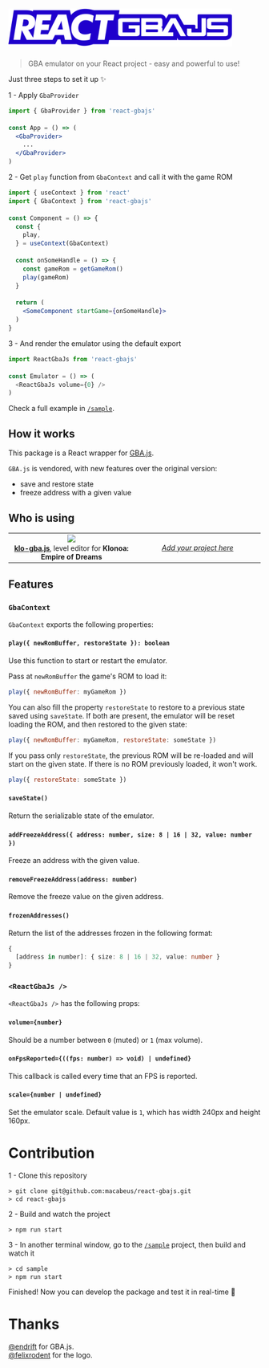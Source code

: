 # <img src="/assets/logo.png" height="75px" /> 

> GBA emulator on your React project - easy and powerful to use!

Just three steps to set it up ✨

1 - Apply `GbaProvider`
```jsx
import { GbaProvider } from 'react-gbajs'

const App = () => (
  <GbaProvider>
    ...
  </GbaProvider>
)
```

2 - Get `play` function from `GbaContext` and call it with the game ROM
```jsx
import { useContext } from 'react'
import { GbaContext } from 'react-gbajs'

const Component = () => {
  const {
    play,
  } = useContext(GbaContext)

  const onSomeHandle = () => {
    const gameRom = getGameRom()
    play(gameRom)
  }

  return (
    <SomeComponent startGame={onSomeHandle}>
  )
}
```

3 - And render the emulator using the default export

```js
import ReactGbaJs from 'react-gbajs'

const Emulator = () => (
  <ReactGbaJs volume={0} />
)
```

Check a full example in [`/sample`](sample).

## How it works

This package is a React wrapper for [GBA.js](https://github.com/endrift/gbajs).

`GBA.js` is vendored, with new features over the original version:
- save and restore state
- freeze address with a given value

## Who is using

<table align="center">
    <tr>
        <td align="center" width="50%">
          <img src="https://i.imgur.com/QxCoVPh.png"><br />
          <strong><a href="https://github.com/macabeus/klo-gba.js">klo-gba.js</a></strong>, level editor for <strong>Klonoa: Empire of Dreams<strong>
        </td>
        <td align="center" width="50%">
          <i><a href="https://github.com/macabeus/react-gbajs/issues/new">Add your project here</a></i>
        </td>
    </tr>
</table>

## Features

### `GbaContext`

`GbaContext` exports the following properties:

#### `play({ newRomBuffer, restoreState }): boolean`

Use this function to start or restart the emulator.

Pass at `newRomBuffer` the game's ROM to load it:

```js
play({ newRomBuffer: myGameRom })
```

You can also fill the property `restoreState` to restore to a previous state saved using `saveState`. If both are present, the emulator will be reset loading the ROM, and then restored to the given state:

```js
play({ newRomBuffer: myGameRom, restoreState: someState })
```

If you pass only `restoreState`, the previous ROM will be re-loaded and will start on the given state. If there is no ROM previously loaded, it won't work.

```js
play({ restoreState: someState })
```

#### `saveState()`

Return the serializable state of the emulator.

#### `addFreezeAddress({ address: number, size: 8 | 16 | 32, value: number })`

Freeze an address with the given value.

#### `removeFreezeAddress(address: number)`

Remove the freeze value on the given address.

#### `frozenAddresses()`

Return the list of the addresses frozen in the following format:

```ts
{
  [address in number]: { size: 8 | 16 | 32, value: number }
}
```

### `<ReactGbaJs />`

`<ReactGbaJs />` has the following props:

#### `volume={number}`

Should be a number between `0` (muted) or `1` (max volume).

#### `onFpsReported={((fps: number) => void) | undefined}`

This callback is called every time that an FPS is reported.

#### `scale={number | undefined}`

Set the emulator scale. Default value is `1`, which has width 240px and height 160px.

# Contribution

1 - Clone this repository

```
> git clone git@github.com:macabeus/react-gbajs.git
> cd react-gbajs
```

2 - Build and watch the project

```
> npm run start
```

3 - In another terminal window, go to the [`/sample`](sample) project, then build and watch it

```
> cd sample
> npm run start
```

Finished! Now you can develop the package and test it in real-time 🎉

# Thanks

[@endrift](https://twitter.com/endrift) for GBA.js.<br />
[@felixrodent](https://twitter.com/felixrodent) for the logo.
